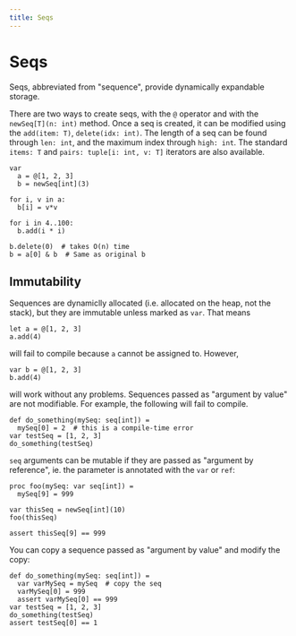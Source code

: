 ```yaml
---
title: Seqs
---
```


# Seqs

Seqs, abbreviated from "sequence", provide dynamically expandable storage.

There are two ways to create seqs, with the `@` operator and with the `newSeq[T](n: int)` method. Once a seq is created, it can be modified using the `add(item: T)`, `delete(idx: int)`. The length of a seq can be found through `len: int`, and the maximum index through `high: int`. The standard `items: T` and `pairs: tuple[i: int, v: T]` iterators are also available.

``` nimrod
var
  a = @[1, 2, 3]
  b = newSeq[int](3)

for i, v in a:
  b[i] = v*v

for i in 4..100:
  b.add(i * i)

b.delete(0)  # takes O(n) time
b = a[0] & b  # Same as original b
```


## Immutability

Sequences are dynamiclly allocated (i.e. allocated on the heap, not the stack), but they are immutable unless marked as `var`. That means

``` nimrod
let a = @[1, 2, 3]
a.add(4)
```

will fail to compile because `a` cannot be assigned to. However, 

``` nimrod
var b = @[1, 2, 3]
b.add(4)
```

will work without any problems. Sequences passed as "argument by value" are not modifiable. For example, the following will fail to compile.

``` nimrod
def do_something(mySeq: seq[int]) =
  mySeq[0] = 2  # this is a compile-time error
var testSeq = [1, 2, 3]
do_something(testSeq)
```

`seq` arguments can be mutable if they are passed as "argument by reference", ie. the parameter is annotated with the `var` or `ref`:

``` nimrod
proc foo(mySeq: var seq[int]) =
  mySeq[9] = 999

var thisSeq = newSeq[int](10)
foo(thisSeq)

assert thisSeq[9] == 999
```

You can copy a sequence passed as "argument by value" and modify the copy:

``` nimrod
def do_something(mySeq: seq[int]) =
  var varMySeq = mySeq  # copy the seq
  varMySeq[0] = 999
  assert varMySeq[0] == 999
var testSeq = [1, 2, 3]
do_something(testSeq)
assert testSeq[0] == 1
```
